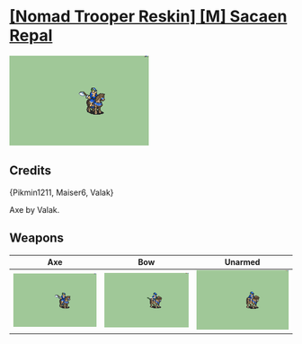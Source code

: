 # [\[Nomad Trooper Reskin\] \[M\] Sacaen Repal](./)
 

<img src="./3.%20Axe/Axe_000.png" alt="[Nomad Trooper Reskin] [M] Sacaen Repal standing" />

## Credits

{Pikmin1211, Maiser6, Valak}

Axe by Valak.

## Weapons
 

|Axe |Bow |Unarmed |
|  :---: | :---: | :---: |
| <img alt="Axe animation" src="./3.%20Axe/Axe.gif" /> | <img alt="Bow animation" src="./5.%20Bow/Bow.gif" /> | <img alt="Unarmed animation" src="./8.%20Unarmed/Unarmed.gif" /> |
